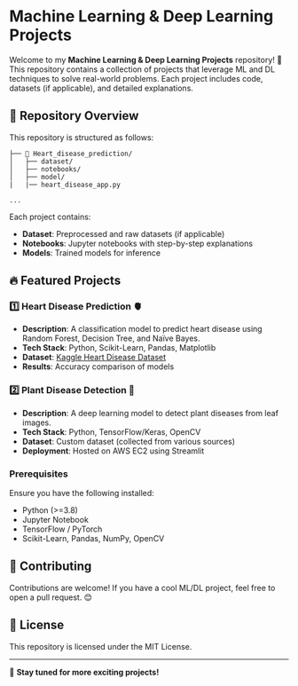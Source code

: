 # Machine Learning & Deep Learning Projects

Welcome to my **Machine Learning & Deep Learning Projects** repository! 🚀 This repository contains a collection of projects that leverage ML and DL techniques to solve real-world problems. Each project includes code, datasets (if applicable), and detailed explanations.

## 📌 Repository Overview
This repository is structured as follows:

```
├── 📂 Heart_disease_prediction/
│   ├── dataset/
│   ├── notebooks/
│   ├── model/
|   |── heart_disease_app.py

...
```
Each project contains:
- **Dataset**: Preprocessed and raw datasets (if applicable)
- **Notebooks**: Jupyter notebooks with step-by-step explanations
- **Models**: Trained models for inference


## 🔥 Featured Projects

### 1️⃣ **Heart Disease Prediction** 🫀
- **Description**: A classification model to predict heart disease using Random Forest, Decision Tree, and Naïve Bayes.
- **Tech Stack**: Python, Scikit-Learn, Pandas, Matplotlib
- **Dataset**: [Kaggle Heart Disease Dataset](https://www.kaggle.com/datasets/johnsmith88/heart-disease-dataset)
- **Results**: Accuracy comparison of models

### 2️⃣ **Plant Disease Detection** 🌿
- **Description**: A deep learning model to detect plant diseases from leaf images.
- **Tech Stack**: Python, TensorFlow/Keras, OpenCV
- **Dataset**: Custom dataset (collected from various sources)
- **Deployment**: Hosted on AWS EC2 using Streamlit

### Prerequisites
Ensure you have the following installed:
- Python (>=3.8)
- Jupyter Notebook
- TensorFlow / PyTorch
- Scikit-Learn, Pandas, NumPy, OpenCV


## 🤝 Contributing
Contributions are welcome! If you have a cool ML/DL project, feel free to open a pull request. 😊

## 📜 License
This repository is licensed under the MIT License.

---
🚀 **Stay tuned for more exciting projects!**
